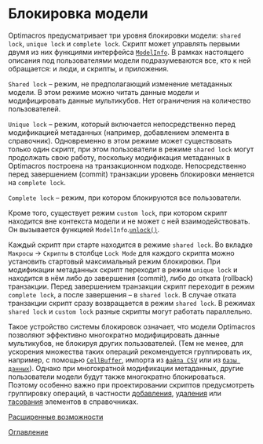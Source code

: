 # Блокировка модели

Optimacros предусматривает три уровня блокировки модели: `shared lock`, `unique lock` и `complete lock`. Скрипт может управлять первыми двумя из них функциями интерфейса [`ModelInfo`](../API/common.md#model-info). В рамках настоящего описания под пользователями модели подразумеваются все, кто к ней обращается: и люди, и скрипты, и приложения.

`Shared lock` – режим, не предполагающий изменение метаданных модели. В этом режиме можно читать данные модели и модифицировать данные мультикубов. Нет ограничения на количество пользователей.

`Unique lock` – режим, который включается непосредственно перед модификацией метаданных (например, добавлением элемента в справочник). Одновременно в этом режиме может существовать только один скрипт, при этом пользователи в режиме `shared lock` могут продолжать свою работу, поскольку модификация метаданных в Optimacros построена на транзакционном подходе. Непосредственно перед завершением (commit) транзакции уровень блокировки меняется на `complete lock`.

`Complete lock` – режим, при котором блокируются все пользователи.

Кроме того, существует режим `custom lock`, при котором скрипт находится вне контекста модели и не может с ней взаимодействовать. Он вызывается функцией `ModelInfo`.[`unlock()`](../API/common.md#model-info.unlock).

Каждый скрипт при старте находится в режиме `shared lock`.  Во вкладке `Макросы` -> `Скрипты` в столбце `Lock Mode` для каждого скрипта можно установить стартовый максимальный режим блокировки. При модификации метаданных скрипт переходит в режим `unique lock` и находится в нём либо до завершения (commit), либо до отката (rollback) транзакции. Перед завершением транзакции скрипт переходит в режим `complete lock`, а после завершения – в `shared lock`. В случае отката транзакции скрипт сразу возвращается в режим `shared lock`. В режимах `shared lock` и `custom lock` разные скрипты могут работать параллельно.

Такое устройство системы блокировок означает, что модели Optimacros позволяют эффективно многократно модифицировать данные мультикубов, не блокируя других пользователей. (Тем не менее, для ускорения множества таких операций рекомендуется группировать их, например, с помощью [`CellBuffer`](../API/common.md#cell-buffer), импорта из [`файла CSV`](../API/exportImport.md#import) или из [`базы данных`](../API/relationalDB.md#db-import)). Однако при многократной модификации метаданных, другие пользователи модели будут также многократно блокироваться. Поэтому особенно важно при проектировании скриптов предусмотреть группировку операций, в частности [добавления](../API/elementsManipulator.md#elements-creator), [удаления](../API/elementsManipulator.md#elements-deleter) или [тасования](../API/elementsManipulator.md#elements-reorder) элементов в справочниках.

[Расширенные возможности](advancedFeatues.md)

[Оглавление](../README.md)
